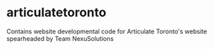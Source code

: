 # articulatetoronto
Contains website developmental code for Articulate Toronto's website spearheaded by Team NexuSolutions
